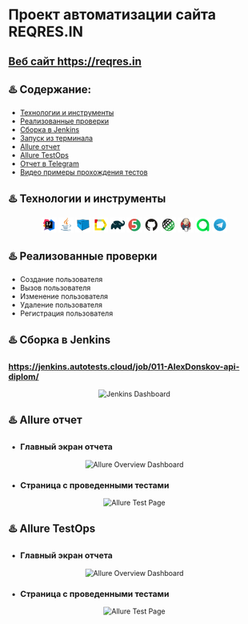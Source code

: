 # Проект автоматизации сайта REQRES.IN
## <a target="_blank" href="https://reqres.in">Веб сайт https://reqres.in </a>

## :hotsprings: Содержание:

- <a href="#hotsprings-технологии-и-инструменты">Технологии и инструменты</a>
- <a href="#hotsprings-реализованные-проверки">Реализованные проверки</a>
- <a href="#hotsprings-сборка-в-Jenkins">Сборка в Jenkins</a>
- <a href="#hotsprings-запуск-из-терминала">Запуск из терминала</a>
- <a href="#hotsprings-allure-отчет">Allure отчет</a>
- <a href="#hotsprings-allure-отчет">Allure TestOps</a>
- <a href="#hotsprings-отчет-в-telegram">Отчет в Telegram</a>
- <a href="#hotsprings-видео-примеры-прохождения-тестов">Видео примеры прохождения тестов</a>

## :hotsprings: Технологии и инструменты
<p align="center">
<img width="6%" title="IntelliJ IDEA" src="images/logotypes/Intelij_IDEA.svg">
<img width="6%" title="Java" src="images/logotypes/Java.svg">
<img width="6%" title="Selenoid" src="images/logotypes/Selenoid.svg">
<img width="6%" title="Allure Report" src="images/logotypes/Allure_Report.svg">
<img width="6%" title="Gradle" src="images/logotypes/Gradle.svg">
<img width="6%" title="JUnit5" src="images/logotypes/JUnit5.svg">
<img width="6%" title="GitHub" src="images/logotypes/Github.svg">
<img width="6%" title="Rest-Assured" src="images/logotypes/Rest-Assured.svg">
<img width="6%" title="Jenkins" src="images/logotypes/Jenkins.svg">
<img width="6%" title="TestOps" src="images/logotypes/Allure_EE.svg">
<img width="6%" title="Telegram" src="images/logotypes/Telegram.svg">
</p>

## :hotsprings: Реализованные проверки
- Создание пользователя
- Вызов пользователя
- Изменение пользователя
- Удаление пользователя
- Регистрация пользователя

## :hotsprings: Сборка в Jenkins
### <a target="_blank"> https://jenkins.autotests.cloud/job/011-AlexDonskov-api-diplom/ </a>
<p align="center">
<img title="Jenkins Dashboard" src="images/screenshots/jenkins-dashboard.png">
</p>

## :hotsprings: Allure отчет
- ### Главный экран отчета
<p align="center">
<img title="Allure Overview Dashboard" src="images/screenshots/allure-main-page.png">
</p>

- ### Страница с проведенными тестами
<p align="center">
<img title="Allure Test Page" src="images/screenshots/allure-test-page.png">
</p>


## :hotsprings: Allure TestOps
- ### Главный экран отчета
<p align="center">
<img title="Allure Overview Dashboard" src="images/screenshots/TT-dashboard.png">
</p>

- ### Страница с проведенными тестами
<p align="center">
<img title="Allure Test Page" src="images/screenshots/TT-test-page.png">
</p>